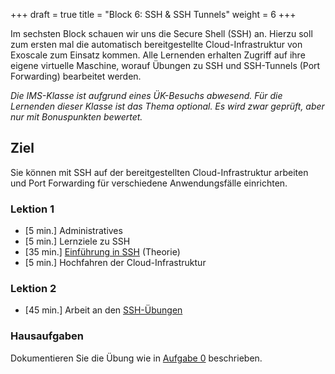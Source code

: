 +++
draft = true
title = "Block 6: SSH & SSH Tunnels"
weight = 6
+++

Im sechsten Block schauen wir uns die Secure Shell (SSH) an. Hierzu soll zum
ersten mal die automatisch bereitgestellte Cloud-Infrastruktur von Exoscale zum
Einsatz kommen. Alle Lernenden erhalten Zugriff auf ihre eigene virtuelle
Maschine, worauf Übungen zu SSH und SSH-Tunnels (Port Forwarding) bearbeitet
werden.

_Die IMS-Klasse ist aufgrund eines ÜK-Besuchs abwesend. Für die Lernenden dieser
Klasse ist das Thema optional. Es wird zwar geprüft, aber nur mit Bonuspunkten
bewertet._

## Ziel

Sie können mit SSH auf der bereitgestellten Cloud-Infrastruktur arbeiten und
Port Forwarding für verschiedene Anwendungsfälle einrichten.

### Lektion 1

- [5 min.] Administratives
- [5 min.] Lernziele zu SSH
- [35 min.] [Einführung in SSH](/ssh/intro/) (Theorie)
- [5 min.] Hochfahren der Cloud-Infrastruktur

### Lektion 2

- [45 min.] Arbeit an den [SSH-Übungen](/ssh/uebung/)

### Hausaufgaben

Dokumentieren Sie die Übung wie in [Aufgabe 0](/ssh/uebung/index.html#aufgabe-0-ergebnissicherung) beschrieben.
